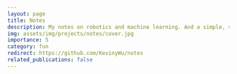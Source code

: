 ```yaml
---
layout: page
title: Notes
description: My notes on robotics and machine learning. And a simple, streamlined note-taking system.
img: assets/img/projects/notes/cover.jpg
importance: 5
category: fun
redirect: https://github.com/KevinyWu/notes
related_publications: false
---
```

